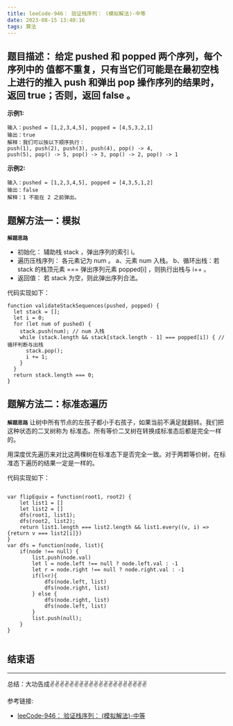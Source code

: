 ```yaml
---
title: leeCode-946： 验证栈序列： (模拟解法)-中等
date: 2023-08-15 13:40:16
tags: 算法
---
```



<meta name="referrer" content="no-referrer"/>


## 题目描述：  给定 pushed 和 popped 两个序列，每个序列中的 值都不重复，只有当它们可能是在最初空栈上进行的推入 push 和弹出 pop 操作序列的结果时，返回 true；否则，返回 false 。


**示例1:**


```
输入：pushed = [1,2,3,4,5], popped = [4,5,3,2,1]
输出：true
解释：我们可以按以下顺序执行：
push(1), push(2), push(3), push(4), pop() -> 4,
push(5), pop() -> 5, pop() -> 3, pop() -> 2, pop() -> 1

```

**示例2:**

```
输入：pushed = [1,2,3,4,5], popped = [4,3,5,1,2]
输出：false
解释：1 不能在 2 之前弹出。
```



## 题解方法一：模拟

**`解题思路`**
* 初始化： 辅助栈 stack ，弹出序列的索引 i。 
* 遍历压栈序列： 各元素记为 num 。
    a、元素 num 入栈。
    b、循环出栈：若 stack 的栈顶元素 === 弹出序列元素 popped[i] ，则执行出栈与 i++ 。
* 返回值： 若 stack 为空，则此弹出序列合法。

代码实现如下： 
```
function validateStackSequences(pushed, popped) {
  let stack = [];
  let i = 0;
  for (let num of pushed) {
    stack.push(num); // num 入栈
    while (stack.length && stack[stack.length - 1] === popped[i]) { // 循环判断与出栈
      stack.pop();
      i += 1;
    }
  }
  return stack.length === 0;
}
```


## 题解方法二：标准态遍历

**`解题思路`**
让树中所有节点的左孩子都小于右孩子，如果当前不满足就翻转。我们把这种状态的二叉树称为 标准态。所有等价二叉树在转换成标准态后都是完全一样的。

用深度优先遍历来对比这两棵树在标准态下是否完全一致。对于两颗等价树，在标准态下遍历的结果一定是一样的。


代码实现如下：

```

var flipEquiv = function(root1, root2) {
    let list1 = [] 
    let list2 = []
    dfs(root1, list1);
    dfs(root2, list2);
    return list1.length === list2.length && list1.every((v, i) =>{return v === list2[i]})
}
var dfs = function(node, list){
    if(node !== null) {
        list.push(node.val)
        let l = node.left !== null ? node.left.val : -1
        let r = node.right !== null ? node.right.val : -1
        if(l<r){
            dfs(node.left, list)
            dfs(node.right, list)
        } else {
            dfs(node.right, list)
            dfs(node.left, list)
        }
        list.push(null);
    }
}


```

## 结束语
---
总结：大功告成✌️✌️✌️✌️✌️✌️✌️✌️✌️✌️✌️✌️✌️✌️✌️✌️✌️✌️✌️✌️


参考链接:
* [leeCode-946： 验证栈序列： (模拟解法)-中等](https://leetcode.cn/problems/validate-stack-sequences/solutions/2362056/946-yan-zheng-zhan-xu-lie-mo-ni-qing-xi-wpxi6/)